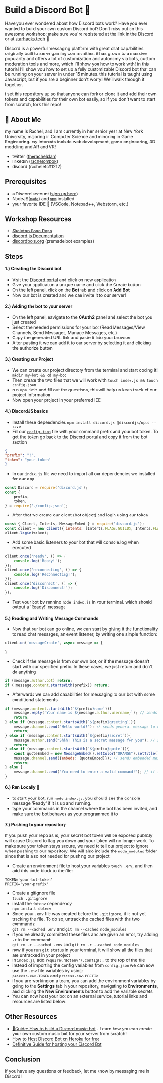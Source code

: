 
# Build a Discord Bot 👾

Have you ever wondered about how Discord bots work? Have you ever 
wanted to build your own custom Discord bot? Don’t miss out on this awesome workshop; 
make sure you're registered at the link in the Discord or at [starhacks.tech](https://www.starhacks.tech/) 💫

Discord is a powerful messaging platform with great chat capabilities originally 
built to serve gaming communities. it has grown to a massive popularity and offers 
a lot of customization and autonomy via bots, custom moderation tools and more, 
which I’ll show you how to work with! in this tutorial I’ll show you how to set 
up a fully customizable Discord bot that can be running on your server in under
 15 minutes. this tutorial is taught using Javascript, but if you are a beginner 
 don’t worry! We’ll walk through it together.

i set this repository up so that anyone can fork or clone it and add their own tokens
and capabilities for their own bot easily, so if you don't want to start from scratch,
fork this repo!
## 🚀 About Me

my name is Rachel, and I am currently in her senior year at New York University, 
majoring in Computer Science and minoring in Game Engineering. my interests include 
web development, game engineering, 3D modeling and AR and VR!

* twitter ([therachelplan](https://twitter.com/therachelplan))
* linkedin ([rachelombok](https://linkedin.com/in/rachelombok))
* discord (racheletc#1212)

## Prerequisites

* a Discord account ([sign up here](https://discord.com))
* NodeJS([`node`](https://nodejs.org/en/download/)) and [`npm`](https://docs.npmjs.com/downloading-and-installing-node-js-and-npm) installed
* your favorite IDE 🤩 (VSCode, Notepad++, Webstorm, etc.)
## Workshop Resources
* [Skeleton Base Repo](https://github.com/rachelombok/DiscordBotWorkshop)
* [discord.js Documentation](https://discord.js.org/#/docs/discord.js/stable/general/welcome)
* [discordbots.org](discordbots.org) (premade bot examples)
## Steps

#### 1.) Creating the Discord bot

* Visit the [Discord portal](https://discordapp.com/developers/applications/) and click on new application
* Give your application a unique name and click the Create button 
* On the left panel, click on the **Bot** tab and click on **Add Bot**
* Now our bot is created and we can invite it to our server!

#### 2.) Adding the bot to your server
* On the left panel, navigate to the **OAuth2** panel and select the bot you just created
* Select the needed permissions for your bot (Read Messages/View Channels, Send Messages, Manage Messages, etc.)
* Copy the generated URL link and paste it into your browser
* After pasting it we can add it to our server by selecting it and clicking the authorize button

#### 3.) Creating our Project
* We can create our project directory from the terminal and start coding it!
`mkdir my-bot && cd my-bot`
* Then create the two files that we will work with
`touch index.js && touch config.json`
* run `npm init` and fill out the questions, this will help us keep track of our project information
* Now open your project in your preferred IDE 

#### 4.) DiscordJS basics
* Install these dependencies
`npm install discord.js @discordjs/opus --save`
* Fill our [`config.json`](https://github.com/rachelombok/DiscordBotWorkshop/blob/master/config.json) file with your command prefix and your bot token. To get the token go back to the Discord portal and copy it from the bot section
```json
{
"prefix": "!",
"token": "your-token"
}
```
* In our `index.js` file we need to import all our dependencies we installed for our app
```javascript
const Discord = require('discord.js');
const {
	prefix,
	token,
} = require('./config.json');
```
* After that we create our client (bot object) and login using our token
```javascript
const { Client, Intents, MessageEmbed } = require('discord.js');
const client = new Client({ intents: [Intents.FLAGS.GUILDS, Intents.FLAGS.GUILD_MESSAGES] });
client.login(token);
```
* Add some basic listeners to your bot that will console.log when executed
```javascript
client.once('ready', () => {
    console.log('Ready!');
});
client.once('reconnecting', () => {
    console.log('Reconnecting!');
});
client.once('disconnect', () => {
    console.log('Disconnect!');
});
```
* Test your bot by running `node index.js` in your terminal, which should output a 'Ready!' message

#### 5.) Reading and Writing Message Commands
* Now that our bot can go online, we can start by giving it the functionality to read chat messages, an event listener, by writing one simple function:
```javascript
client.on('messageCreate', async message => {
  
}
```
* Check if the message is from our own bot, or if the message doesn't start with our specified prefix. In these cases, we just return and don't do anything
```javascript
if (message.author.bot) return;
if (!message.content.startsWith(prefix)) return;
```
* Afterwards we can add capabilities for messaging to our bot with some conditional statements
```javascript
if (message.content.startsWith(`${prefix}name`)){
    message.reply(`Your name is ${message.author.username}`); // sends reply in channel to author
    return;
} else if (message.content.startsWith(`${prefix}greeting`)){
    message.channel.send("Hello world!"); // sends general message to channel
    return;
} else if (message.content.startsWith(`${prefix}secret`)){
    message.author.send("Shhh! This is a secret message for you"); // sends direct message to author
    return;
} else if (message.content.startsWith(`${prefix}quote`)){
    const quoteEmbed = new MessageEmbed().setColor("ORANGE").setTitle(`Quote for ${message.author.username}`).setURL("https://discord.js.org/#/docs/discord.js/stable/class/Client").setDescription("To be, or not to be. That is the question.")
    message.channel.send({embeds: [quoteEmbed]}); // sends embedded message to channel
    return;
} else {
    message.channel.send("You need to enter a valid command!"); // if invalid command, send this error message to the channel
}
```

#### 6.) Run Locally 📡
* to start your bot, run `node index.js`, you should see the console message 'Ready' if it is up and running.
* type your commands in the channel where the bot has been invited, and make sure the bot behaves as your programmed it to

#### 7.) Pushing to your repository
If you push your repo as is, your secret bot token will be exposed publicly will cause Discord to flag you down and your token will no longer work. To make sure your token stays secure, we need to tell our project to ignore when pushing to our repository. We will also include the `node_modules` folder since that is also not needed for pushing our project

* Create an environment file to host your variables 
`touch .env`, and then add this code block to the file:
```
TOKEN='your-bot-token'
PREFIX='your-prefix'
```
* Create a gitignore file<br> 
`touch .gitignore`
* install the `dotenv` dependency\
`npm install dotenv`
* Since your `.env` file was created before the `.gitignore`, it is not yet tracking the file. To do so, untrack the cached files with the two commands:\
`git rm --cached .env` and `git rm --cached node_modules`
* if you've already committed these files and are given an error, try adding `-r` to the command:\
`git rm -r --cached .env` and `git rm -r --cached node_modules`
* now if you run `git status` in your terminal, it will show all the files that are untracked in your project
* in `index.js`, add `require('dotenv').config();` to the top of the file
* instead of importing the config variables from `config.json` we can now use the `.env` file variables by using:<br>  `process.env.TOKEN` and `process.env.PREFIX`
* if you are working on a team, you can add the environment variables by going to the **Settings** tab in your repository, navigating to **Environments**, and clicking the **New Environments** button to add the variable secrets
* You can now host your bot on an external service, tutorial links and resources are listed below.

## Other Resources
* [🤖Guide: How to build a Discord music bot](https://www.freecodecamp.org/news/how-to-create-a-music-bot-using-discord-js-4436f5f3f0f8/) - Learn how you can create your own custom music bot for your server from scratch!
* [How to Host Discord Bot on Heroku for free](https://www.techwithtim.net/tutorials/discord-py/hosting-a-discord-bot-for-free/)
* [Definitive Guide for hosting your Discord Bot](https://www.writebots.com/discord-bot-hosting/)
## Conclusion

if you have any questions or feedback, let me know by messaging me in Discord!